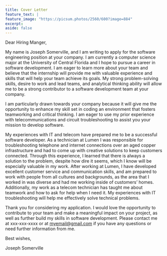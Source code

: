 ```yaml
---
title: Cover Letter
feature_text: |
feature_image: "https://picsum.photos/2560/600?image=884"
excerpt:
aside: false
---
```



Dear Hiring Manger,

My name is Joseph Somerville, and I am writing to apply for the software engineering position at your company. I am currently a computer science major at the University of Central Florida and I hope to pursue a career in software development. I am eager to learn more about your team and believe that the internship will provide me with valuable experience and skills that will help your team achieve its goals. My strong problem-solving skills, desire to work and lead teams, and analytical thinking ability will allow me to be a strong contributor to a software development team at your company. 

I am particularly drawn towards your company because it will give me the opportunity to enhance my skill set in coding an environment that fosters teamworking and critical thinking. I am eager to use my prior experience with telecommunications and circuit troubleshooting to assist you your mission to develop software.

My experiences with IT and telecom have prepared me to be a successful software developer. As a technician at Lumen I was responsible for troubleshooting telephone and internet connections over an aged copper infrastructure and had to come up with creative solutions to keep customers connected. Through this experience, I learned that there is always a solution to the problem, despite how dire it seems, which I know will be especially valuable in my work. After working at Lumen, I have developed excellent customer service and communication skills, and am prepared to work with people from all cultures and backgrounds, as the area that I worked in was diverse and had me working inside of customers’ homes. Additionally, my work as a telecom technician has taught me about teamwork and how to ask for help when I need it. My experiences with IT troubleshooting will help me effectively solve technical problems.

Thank you for considering my application. I would love the opportunity to contribute to your team and make a meaningful impact on your project, as well as further build my skills in software development. Please contact me at xxx-xxx-xxxx or at myemail@gmail.com if you have any questions or need further information from me.

Best wishes,

Joseph Somerville

